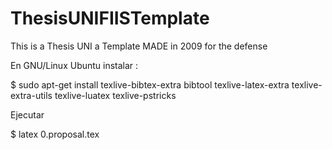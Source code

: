 # ThesisUNIFIISTemplate
This is a Thesis UNI a Template MADE in 2009 for the defense 

En GNU/Linux Ubuntu instalar :

$ sudo apt-get install texlive-bibtex-extra bibtool texlive-latex-extra texlive-extra-utils texlive-luatex texlive-pstricks

Ejecutar

$ latex 0.proposal.tex
